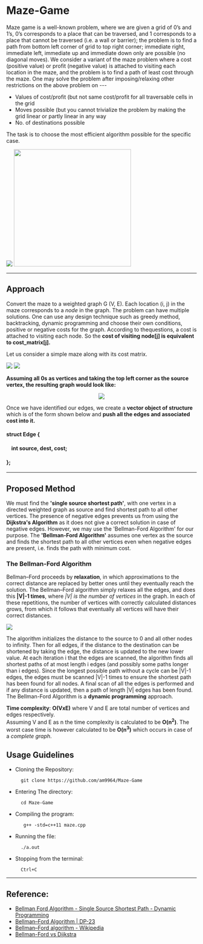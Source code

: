 # Maze-Game
Maze game is a well-known problem, where we are given a grid of 0’s and 1’s, 0’s corresponds to a place that can be traversed, and 1 corresponds to a place that cannot be traversed (i.e. a wall or barrier); the problem is to find a path from bottom left corner of grid to top right corner; immediate right, immediate left, immediate up and immediate down only are possible (no diagonal moves). We consider a variant of the maze problem where a cost (positive value) or profit (negative value) is attached to visiting each location in the maze, and the problem is to find a path of least cost through the maze.
One may solve the problem after imposing/relaxing other restrictions on the above problem on ---

- Values of cost/profit (but not same cost/profit for all traversable cells in the grid
- Moves possible (but you cannot trivialize the problem by making the grid linear or partly linear in any way
- No. of destinations possible

The task is to choose the most efficient algorithm possible for the specific case.

<img src = "assets/maze.png"> <img src = "assets/maze2.png" height = 310px>

<hr>

## Approach
Convert the maze to a weighted graph G (V, E). Each location (i, j) in the maze corresponds to a *node* in the graph. The problem can have multiple solutions. One can use any design technique such as greedy method, backtracking, dynamic programming and choose their own conditions, positive or negative costs for the graph.
According to thequestions, a cost is attached to visiting each node. So the **cost of visiting node[j] is equivalent to cost_matrix[j].**

Let us consider a simple maze along with its cost matrix.

<img src = "assets/maze_grid.png"> <img src = "assets/cost.png">

**Assuming all 0s as vertices and taking the top left corner as the source vertex, the resulting graph would look like:**

<p align = "center">
<kbd>
  <img src = "assets/graph.png">
</kbd>
</p>

Once we have identified our edges, we create a **vector object of structure** which is of the form shown below and **push all the edges and associated cost into it.**

#### struct Edge { <br>
#### &nbsp;&nbsp;&nbsp;&nbsp;int source, dest, cost; <br>
#### };
<hr>

## Proposed Method
We must find the **'single source shortest path'**, with one vertex in a directed weighted graph as source and find shortest path to all other vertices. The presence of negative edges prevents us from using the **Dijkstra's Algorithm** as it does not give a correct solution in case of negative edges. 
However, we may use the 'Bellman-Ford Algorithm' for our purpose. The **'Bellman-Ford Algorithm'** assumes one vertex as the source and finds the shortest path to all other vertices even when negative edges are present, i.e. finds the path with minimum cost. 

### The Bellman-Ford Algorithm
Bellman–Ford proceeds by **relaxation**, in which approximations to the correct distance are replaced by better ones until they eventually reach the solution. The Bellman–Ford algorithm simply relaxes all the edges, and does this **|V|-1 times**, where *|V| is the number of vertices* in the graph. In each of these repetitions, the number of vertices with correctly calculated distances grows, from which it follows that eventually all vertices will have their correct distances.

<img src = "assets/algo.png">

The algorithm initializes the distance to the source to 0 and all other nodes to infinity. Then for all edges, if the distance to the destination can be shortened by taking the edge, the distance is updated to the new lower value. At each iteration i that the edges are scanned, the algorithm finds all shortest paths of at most length i edges (and possibly some paths longer than i edges). Since the longest possible path without a cycle can be |V|-1 edges, the edges must be scanned |V|-1 times to ensure the shortest path has been found for all nodes. A final scan of all the edges is performed and if any distance is updated, then a path of length |V| edges has been found. The Bellman-Ford Algorithm is a **dynamic programming** approach. <br>

**Time complexity**: **O(VxE)** where V and E are total number of vertices and edges respectively. <br>
Assuming V and E as n the time complexity is calculated to be **O(n<sup>2</sup>)**. The worst case time is however calculated to be **O(n<sup>3</sup>)** which occurs in case of a *complete graph*.

## Usage Guidelines
- Cloning the Repository: 

        git clone https://github.com/am9964/Maze-Game
- Entering The directory: 

        cd Maze-Game
- Compiling the program:

         g++ -std=c++11 maze.cpp
- Running the file:
        
        ./a.out
- Stopping from the terminal:

        Ctrl+C

<hr>

## Reference:
- <a href = "https://youtu.be/FtN3BYH2Zes">Bellman Ford Algorithm - Single Source Shortest Path - Dynamic Programming</a>
- <a href = "https://www.geeksforgeeks.org/bellman-ford-algorithm-dp-23/">Bellman–Ford Algorithm | DP-23</a>
- <a href = "https://en.wikipedia.org/wiki/Bellman%E2%80%93Ford_algorithm">Bellman–Ford algorithm - Wikipedia</a>
- <a href = "https://stackoverflow.com/questions/19482317/bellman-ford-vs-dijkstra-under-what-circumstances-is-bellman-ford-better#:~:text=Bellman%2DFord%20algorithm%20is%20a,Algorithm%20can%20only%20handle%20positives.">Bellman-Ford vs Dijkstra</a>
